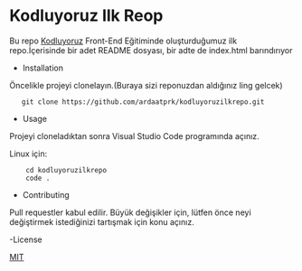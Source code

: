 # Kodluyoruz Ilk Reop

Bu repo [Kodluyoruz](https://www.kodluyoruz.org/) Front-End Eğitiminde oluşturduğumuz ilk repo.İçerisinde bir adet 
README dosyası, bir adte de index.html barındırıyor


- Installation

Öncelikle projeyi clonelayın.(Buraya sizi reponuzdan aldığınız ling gelcek)

       git clone https://github.com/ardaatprk/kodluyoruzilkrepo.git

- Usage

Projeyi cloneladıktan sonra Visual Studio Code programında açınız.

Linux için:


        cd kodluyoruzilkrepo
        code .

- Contributing

Pull requestler kabul edilir. Büyük değişikler için, lütfen önce neyi değiştirmek istediğinizi tartışmak için konu açınız.

-License

[MIT](https://choosealicense.com/licenses/mit/)